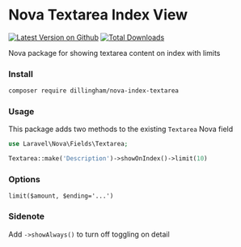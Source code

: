 # Nova Textarea Index View

[![Latest Version on Github](https://img.shields.io/github/release/dillingham/nova-index-textarea.svg?style=flat-square)](https://packagist.org/packages/dillingham/nova-index-textarea)
[![Total Downloads](https://img.shields.io/packagist/dt/dillingham/nova-index-textarea.svg?style=flat-square)](https://packagist.org/packages/dillingham/nova-index-textarea)

Nova package for showing textarea content on index with limits

### Install

```bash
composer require dillingham/nova-index-textarea
```

### Usage

This package adds two methods to the existing `Textarea` Nova field

```php
use Laravel\Nova\Fields\Textarea;
```
```php
Textarea::make('Description')->showOnIndex()->limit(10)
```

### Options

`limit($amount, $ending='...')` 


### Sidenote

Add `->showAlways()` to turn off toggling on detail

